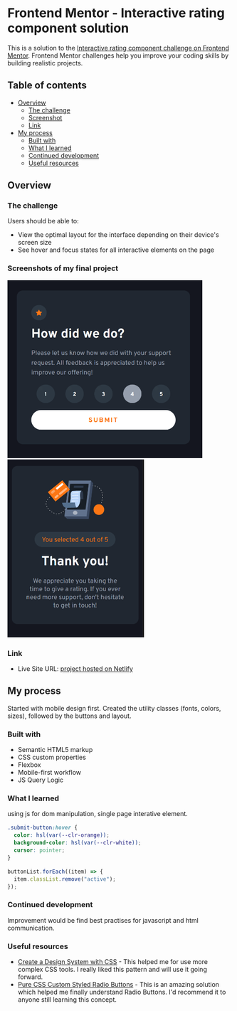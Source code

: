 # Frontend Mentor - Interactive rating component solution

This is a solution to the [Interactive rating component challenge on Frontend Mentor](https://www.frontendmentor.io/challenges/interactive-rating-component-koxpeBUmI). Frontend Mentor challenges help you improve your coding skills by building realistic projects.

## Table of contents

- [Overview](#overview)
  - [The challenge](#the-challenge)
  - [Screenshot](#screenshots-of-my-final-project)
  - [Link](#link)
- [My process](#my-process)
  - [Built with](#built-with)
  - [What I learned](#what-i-learned)
  - [Continued development](#continued-development)
  - [Useful resources](#useful-resources)

## Overview

### The challenge

Users should be able to:

- View the optimal layout for the interface depending on their device's screen size
- See hover and focus states for all interactive elements on the page

### Screenshots of my final project

<span>
<img src="./images/desktop-complete.png" height=400>
<img src="./images/mobile-complete.png" height=400>
</span>

### Link

- Live Site URL: [project hosted on Netlify](https://mellow-sprinkles-476ed8.netlify.app)

## My process

Started with mobile design first. Created the utility classes (fonts, colors, sizes), followed by the buttons and layout.

### Built with

- Semantic HTML5 markup
- CSS custom properties
- Flexbox
- Mobile-first workflow
- JS Query Logic

### What I learned

using js for dom manipulation, single page interative element.

```css
.submit-button:hover {
  color: hsl(var(--clr-orange));
  background-color: hsl(var(--clr-white));
  cursor: pointer;
}
```

```js
buttonList.forEach((item) => {
  item.classList.remove("active");
});
```

### Continued development

Improvement would be find best practises for javascript and html communication.

### Useful resources

- [Create a Design System with CSS](https://www.youtube.com/watch?v=lRaL-8qZ0mM) - This helped me for use more complex CSS tools. I really liked this pattern and will use it going forward.
- [Pure CSS Custom Styled Radio Buttons](https://moderncss.dev/pure-css-custom-styled-radio-buttons/) - This is an amazing solution which helped me finally understand Radio Buttons. I'd recommend it to anyone still learning this concept.
